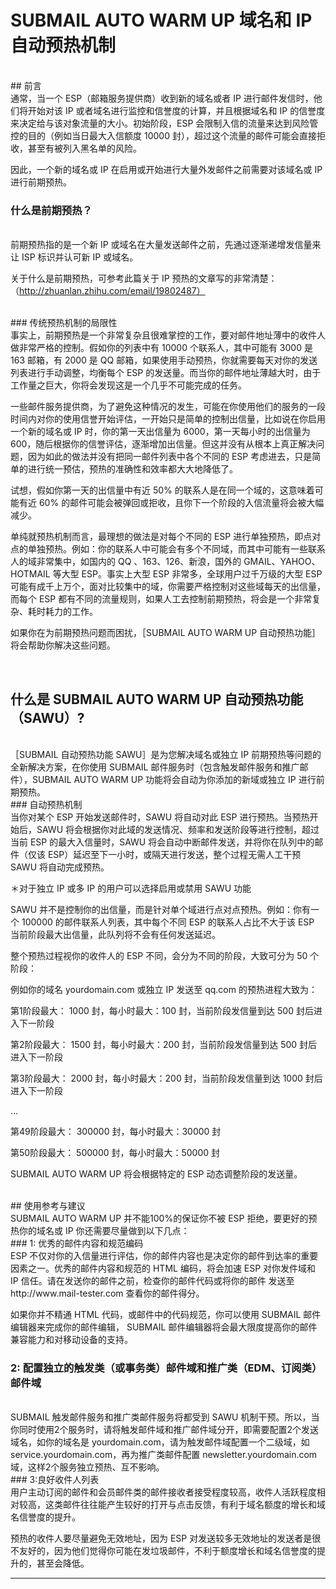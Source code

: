 # SUBMAIL AUTO WARM UP 域名和 IP 自动预热机制
<br />
## 前言
<br />
通常，当一个 ESP（邮箱服务提供商）收到新的域名或者 IP 进行邮件发信时，他们将开始对该 IP 或者域名进行监控和信誉度的计算，并且根据域名和 IP 的信誉度来决定给与该对象流量的大小。初始阶段，ESP 会限制入信的流量来达到风险管控的目的（例如当日最大入信额度 10000 封），超过这个流量的邮件可能会直接拒收，甚至有被列入黑名单的风险。

因此，一个新的域名或 IP 在启用或开始进行大量外发邮件之前需要对该域名或 IP 进行前期预热。
<br />

### 什么是前期预热？
<br />
前期预热指的是一个新 IP 或域名在大量发送邮件之前，先通过逐渐递增发信量来让  ISP 标识并认可新 IP 或域名。

关于什么是前期预热，可参考此篇关于 IP 预热的文章写的非常清楚：（http://zhuanlan.zhihu.com/email/19802487）

 <br />
### 传统预热机制的局限性
<br />
事实上，前期预热是一个非常复杂且很难掌控的工作，要对邮件地址薄中的收件人做非常严格的控制。假如你的列表中有 10000 个联系人，其中可能有 3000 是163 邮箱，有 2000 是 QQ 邮箱，如果使用手动预热，你就需要每天对你的发送列表进行手动调整，均衡每个 ESP 的发送量。而当你的邮件地址薄越大时，由于工作量之巨大，你将会发现这是一个几乎不可能完成的任务。


一些邮件服务提供商，为了避免这种情况的发生，可能在你使用他们的服务的一段时间内对你的使用信誉开始评估，一开始只是简单的控制出信量，比如说在你启用一个新的域名或 IP 时，你的第一天出信量为 6000，第一天每小时的出信量为 600，随后根据你的信誉评估，逐渐增加出信量。但这并没有从根本上真正解决问题，因为如此的做法并没有把同一邮件列表中各个不同的 ESP 考虑进去，只是简单的进行统一预估，预热的准确性和效率都大大地降低了。

试想，假如你第一天的出信量中有近 50% 的联系人是在同一个域的，这意味着可能有近 60% 的邮件可能会被弹回或拒收，且你下一个阶段的入信流量将会被大幅减少。


单纯就预热机制而言，最理想的做法是对每个不同的 ESP 进行单独预热，即点对点的单独预热。例如：你的联系人中可能会有多个不同域，而其中可能有一些联系人的域非常集中，如国内的 QQ 、163、126、新浪，国外的 GMAIL、YAHOO、HOTMAIL 等大型 ESP。事实上大型 ESP 非常多，全球用户过千万级的大型 ESP 可能有成千上万个，面对比较集中的域，你需要严格控制对这些域每天的出信量，而每个 ESP 都有不同的流量规则，如果人工去控制前期预热，将会是一个非常复杂、耗时耗力的工作。

如果你在为前期预热问题而困扰，［SUBMAIL AUTO WARM UP 自动预热功能］将会帮助你解决这些问题。

<br />

## 什么是 SUBMAIL AUTO WARM UP 自动预热功能（SAWU）?
<br />
［SUBMAIL 自动预热功能 SAWU］是为您解决域名或独立 IP 前期预热等问题的全新解决方案，在你使用 SUBMAIL 邮件服务时（包含触发邮件服务和推广邮件），SUBMAIL AUTO WARM UP 功能将会自动为你添加的新域或独立 IP 进行前期预热。

<br />
### 自动预热机制
<br />
当你对某个 ESP 开始发送邮件时，SAWU 将自动对此 ESP 进行预热。当预热开始后，SAWU 将会根据你对此域的发送情况、频率和发送阶段等进行控制，超过当前 ESP 的最大入信量时，SAWU 将会自动中断邮件发送，并将你在队列中的邮件（仅该 ESP）延迟至下一小时，或隔天进行发送，整个过程无需人工干预 SAWU 将自动完成预热。

＊对于独立 IP 或多 IP 的用户可以选择启用或禁用 SAWU 功能

SAWU 并不是控制你的出信量，而是针对单个域进行点对点预热。例如：你有一个 100000 的邮件联系人列表，其中每个不同 ESP 的联系人占比不大于该 ESP 当前阶段最大出信量，此队列将不会有任何发送延迟。

整个预热过程视你的收件人的 ESP 不同，会分为不同的阶段，大致可分为 50 个阶段：

例如你的域名 yourdomain.com 或独立 IP 发送至 qq.com 的预热进程大致为：

第1阶段最大： 1000 封，每小时最大：100 封，当前阶段发信量到达 500 封后进入下一阶段

第2阶段最大： 1500 封，每小时最大：200 封，当前阶段发信量到达 500 封后进入下一阶段

第3阶段最大： 2000 封，每小时最大：200 封，当前阶段发信量到达 1000 封后进入下一阶段

…

第49阶段最大： 300000 封，每小时最大：30000 封

第50阶段最大： 500000 封，每小时最大：50000 封

SUBMAIL AUTO WARM UP 将会根据特定的 ESP 动态调整阶段的发送量。

<br />
## 使用参考与建议
<br />
SUBMAIL AUTO WARM UP 并不能100%的保证你不被 ESP 拒绝，要更好的预热你的域名或 IP 你还需要尽量做到以下几点：

<br />
### 1: 优秀的邮件内容和规范编码
<br />
ESP 不仅对你的入信量进行评估，你的邮件内容也是决定你的邮件到达率的重要因素之一。优秀的邮件内容和规范的 HTML 编码，将会加速 ESP 对你发件域和 IP 信任。请在发送你的邮件之前，检查你的邮件代码或将你的邮件 发送至 http://www.mail-tester.com 查看你的邮件得分。

如果你并不精通 HTML 代码，或邮件中的代码规范，你可以使用 SUBMAIL 邮件编辑器来完成你的邮件编辑， SUBMAIL 邮件编辑器将会最大限度提高你的邮件兼容能力和对移动设备的支持。
<br />
### 2: 配置独立的触发类（或事务类）邮件域和推广类（EDM、订阅类）邮件域
<br />
SUBMAIL 触发邮件服务和推广类邮件服务将都受到 SAWU 机制干预。所以，当你同时使用2个服务时，请将触发邮件域和推广邮件域分开，即需要配置2个发送域名，如你的域名是 yourdomain.com，请为触发邮件域配置一个二级域，如 service.yourdomain.com，再为推广类邮件配置 newsletter.yourdomain.com 域，这样2个服务独立预热、互不影响。


<br />
### 3:良好收件人列表
<br />
用户主动订阅的邮件和会员邮件类的邮件接收者接受程度较高，收件人活跃程度相对较高，这类邮件往往能产生较好的打开与点击反馈，有利于域名额度的增长和域名信誉度的提升。

预热的收件人要尽量避免无效地址，因为 ESP 对发送较多无效地址的发送者是很不友好的，因为他们觉得你可能在发垃圾邮件，不利于额度增长和域名信誉度的提升的，甚至会降低。

------------